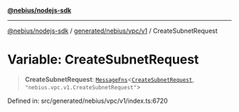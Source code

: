 [**@nebius/nodejs-sdk**](../../../../../README.md)

---

[@nebius/nodejs-sdk](../../../../../README.md) / [generated/nebius/vpc/v1](../README.md) / CreateSubnetRequest

# Variable: CreateSubnetRequest

> **CreateSubnetRequest**: [`MessageFns`](../../../../../runtime/protos/core/interfaces/MessageFns.md)\<[`CreateSubnetRequest`](../interfaces/CreateSubnetRequest.md), `"nebius.vpc.v1.CreateSubnetRequest"`\>

Defined in: src/generated/nebius/vpc/v1/index.ts:6720
